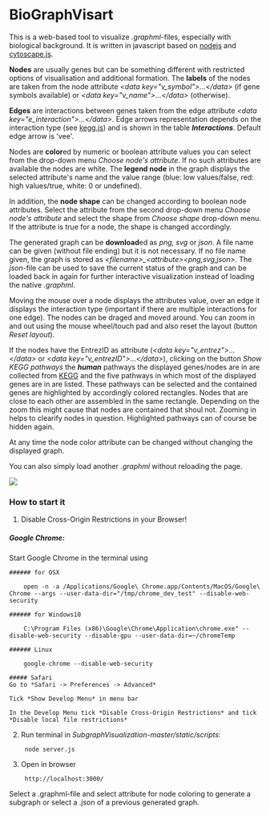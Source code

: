 # BioGraphVisart
This is a web-based tool to visualize *.graphml*-files, especially with biological background. It is written in javascript based on [nodejs](nodejs.org) and [cytoscape.js](http://js.cytoscape.org).

**Nodes** are usually genes but can be something different with restricted options of visualisation and additional formation.
The **labels** of the nodes are taken from the node attribute *\<data key="v\_symbol"\>...\</data\>* (if gene symbols available) or *\<data key="v\_name"\>...\</data\>* (otherwise).

**Edges** are interactions between genes taken from the edge attribute *\<data key="e_interaction"\>...\</data\>*. Edge arrows representation depends on the interaction type (see [kegg.js](https://www.kegg.jp/kegg/xml/docs/)) and is shown in the table ***Interactions***. Default edge arrow is 'vee'.

Nodes are **color**ed by numeric or boolean attribute values you can select from the drop-down menu *Choose node's attribute*. If no such attributes are available the nodes are white. The **legend node** in the graph displays the selected attribute's name and the value range (blue: low values/false, red: high values/true, white: 0 or undefined).

In addition, the **node shape** can be changed according to boolean node attributes. Select the attribute from the second drop-down menu *Choose node's attribute* and select the shape from *Choose shape* drop-down menu. If the attribute is true for a node, the shape is changed accordingly.

The generated graph can be **download**ed as *png, svg* or *json*. A file name can be given (without file ending) but it is not necessary. If no file name given, the graph is stored as *\<filename\>\_\<attribute\>\<png,svg,json\>*. The *json*-file can be used to save the current status of the graph and can be loaded back in again for further interactive visualization instead of loading the native *.graphml*.

Moving the mouse over a node displays the attributes value, over an edge it displays the interaction type (important if there are multiple interactions for one edge). The nodes can be draged and moved around. You can zoom in and out using the mouse wheel/touch pad and also reset the layout (button *Reset layout*).

If the nodes have the EntrezID as attribute (*\<data key="v\_entrez"\>...\</data\>* or *\<data key="v\_entrezID"\>...\</data\>*), clicking on the button *Show KEGG pathways* the ***human*** pathways the displayed genes/nodes are in are collected from [KEGG](https://www.genome.jp/kegg/) and the five pathways in which most of the displayed genes are in are listed. These pathways can be selected and the contained genes are highlighted by accordingly colored rectangles. Nodes that are close to each other are assembled in the same rectangle. Depending on the zoom this might cause that nodes are contained that shoul not. Zooming in helps to clearify nodes in question. Highlighted pathways can of course be hidden again. 

At any time the node color attribute can be changed without changing the displayed graph. 

You can also simply load another *.graphml* without reloading the page.
 
![](https://github.com/MirjamFi/SubgraphVisualization/blob/master/Example.png)


### How to start it

1. Disable Cross-Origin Restrictions in your Browser!  
##### Google Chrome:
Start Google Chrome in the terminal using 

	###### for OSX 
	
		open -n -a /Applications/Google\ Chrome.app/Contents/MacOS/Google\ Chrome --args --user-data-dir="/tmp/chrome_dev_test" --disable-web-security

	###### for Windows10 
	
		C:\Program Files (x86)\Google\Chrome\Application\chrome.exe" --disable-web-security --disable-gpu --user-data-dir=~/chromeTemp

	###### Linux
	
		google-chrome --disable-web-security

	##### Safari
	Go to *Safari -> Preferences -> Advanced*

	Tick *Show Develop Menu* in menu bar

	In the Develop Menu tick *Disable Cross-Origin Restrictions* and tick *Disable local file restrictions*

2. Run terminal in *SubgraphVisualization-master/static/scripts*: 
		
		node server.js 

3. Open in browser

		http://localhost:3000/

Select a .graphml-file and select attribute for node coloring to generate a subgraph or select a .json of a previous generated graph.


